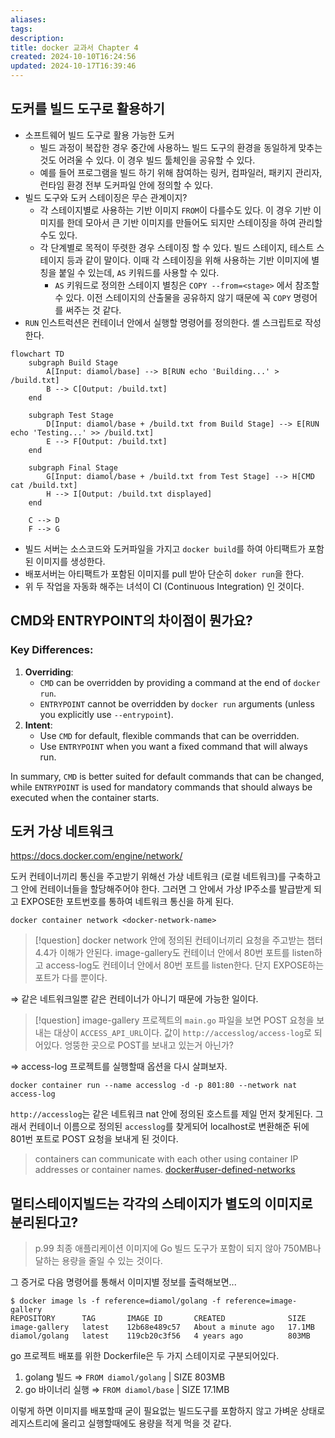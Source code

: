```yaml
---
aliases: 
tags: 
description:
title: docker 교과서 Chapter 4
created: 2024-10-10T16:24:56
updated: 2024-10-17T16:39:46
---
```


## 도커를 빌드 도구로 활용하기

- 소프트웨어 빌드 도구로 활용 가능한 도커
	- 빌드 과정이 복잡한 경우 중간에 사용하느 빌드 도구의 환경을 동일하게 맞추는 것도 어려울 수 있다. 이 경우 빌드 툴체인을 공유할 수 있다. 
	- 예를 들어 프로그램을 빌드 하기 위해 참여하는 링커, 컴파일러, 패키지 관리자, 런타임 환경 전부 도커파일 안에 정의할 수 있다.
- 빌드 도구와 도커 스테이징은 무슨 관계이지?
	- 각 스테이지별로 사용하는 기반 이미지 `FROM`이 다를수도 있다. 이 경우 기반 이미지를 한데 모아서 큰 기반 이미지를 만들어도 되지만 스테이징을 하여 관리할 수도 있다.
	- 각 단계별로 목적이 뚜렷한 경우 스테이징 할 수 있다. 빌드 스테이지, 테스트 스테이지 등과 같이 말이다. 이때 각 스테이징을 위해 사용하는 기반 이미지에 별칭을 붙일 수 있는데, `AS` 키워드를 사용할 수 있다.
		- `AS` 키워드로 정의한 스테이지 별칭은 `COPY --from=<stage>` 에서 참조할 수 있다. 이전 스테이지의 산출물을 공유하지 않기 때문에 꼭 `COPY` 명령어를 써주는 것 같다.
- `RUN` 인스트럭션은 컨테이너 안에서 실행할 명령어를 정의한다. 셸 스크립트로 작성한다.

```mermaid
flowchart TD
    subgraph Build Stage
        A[Input: diamol/base] --> B[RUN echo 'Building...' > /build.txt]
        B --> C[Output: /build.txt]
    end

    subgraph Test Stage
        D[Input: diamol/base + /build.txt from Build Stage] --> E[RUN echo 'Testing...' >> /build.txt]
        E --> F[Output: /build.txt]
    end

    subgraph Final Stage
        G[Input: diamol/base + /build.txt from Test Stage] --> H[CMD cat /build.txt]
        H --> I[Output: /build.txt displayed]
    end

    C --> D
    F --> G
```

- 빌드 서버는 소스코드와 도커파일을 가지고  `docker build`를 하여 아티팩트가 포함된 이미지를 생성한다.
- 배포서버는 아티팩트가 포함된 이미지를 pull 받아 단순히 `doker run`을 한다.
- 위 두 작업을 자동화 해주는 녀석이 CI (Continuous Integration) 인 것이다.

## CMD와 ENTRYPOINT의 차이점이 뭔가요?

### Key Differences:

1. **Overriding**:
    - `CMD` can be overridden by providing a command at the end of `docker run`.
    - `ENTRYPOINT` cannot be overridden by `docker run` arguments (unless you explicitly use `--entrypoint`).
2. **Intent**:
    - Use `CMD` for default, flexible commands that can be overridden.
    - Use `ENTRYPOINT` when you want a fixed command that will always run.

In summary, `CMD` is better suited for default commands that can be changed, while `ENTRYPOINT` is used for mandatory commands that should always be executed when the container starts.

## 도커 가상 네트워크

<https://docs.docker.com/engine/network/>

도커 컨테이너끼리 통신을 주고받기 위해선 가상 네트워크 (로컬 네트워크)를 구축하고 그 안에 컨테이너들을 할당해주어야 한다. 그러면 그 안에서 가상 IP주소를 발급받게 되고 EXPOSE한 포트번호를 통하여 네트워크 통신을 하게 된다.

```
docker container network <docker-network-name>
```

> [!question] docker network 안에 정의된 컨테이너끼리 요청을 주고받는 챕터 4.4가 이해가 안된다. image-gallery도 컨테이너 안에서 80번 포트를 listen하고 access-log도 컨테이너 안에서 80번 포트를 listen한다. 단지 EXPOSE하는 포트가 다를 뿐이다. 

⇒ 같은 네트워크일뿐 같은 컨테이너가 아니기 때문에 가능한 일이다.

> [!question] image-gallery 프로젝트의 `main.go` 파일을 보면 POST 요청을 보내는 대상이 `ACCESS_API_URL`이다. 값이 `http://accesslog/access-log`로 되어있다.  엉뚱한 곳으로 POST를 보내고 있는거 아닌가?

⇒ access-log 프로젝트를 실행할때 옵션을 다시 살펴보자. 

```
docker container run --name accesslog -d -p 801:80 --network nat access-log
```

`http://accesslog`는 같은 네트워크 nat 안에 정의된 호스트를 제일 먼저 찾게된다. 그래서 컨테이너 이름으로 정의된 `accesslog`를 찾게되어 localhost로 변환해준 뒤에 801번 포트로 POST 요청을 보내게 된 것이다.

> containers can communicate with each other using container IP addresses or container names. [docker#user-defined-networks](https://docs.docker.com/engine/network/#user-defined-networks)

## 멀티스테이지빌드는 각각의 스테이지가 별도의 이미지로 분리된다고?

> p.99 최종 애플리케이션 이미지에 Go 빌드 도구가 포함이 되지 않아 750MB나 달하는 용량을 줄일 수 있는 것이다.

그 증거로 다음 명령어를 통해서 이미지별 정보를 출력해보면...

```
$ docker image ls -f reference=diamol/golang -f reference=image-gallery
REPOSITORY      TAG       IMAGE ID       CREATED              SIZE
image-gallery   latest    12b68e489c57   About a minute ago   17.1MB
diamol/golang   latest    119cb20c3f56   4 years ago          803MB
```

go 프로젝트 배포를 위한 Dockerfile은 두 가지 스테이지로 구분되어있다.

1. golang 빌드 ⇒ `FROM diamol/golang` | SIZE 803MB
2. go 바이너리 실행 ⇒ `FROM diamol/base` | SIZE 17.1MB

이렇게 하면 이미지를 배포할때 굳이 필요없는 빌드도구를 포함하지 않고 가벼운 상태로 레지스트리에 올리고 실행할때에도 용량을 적게 먹을 것 같다.
